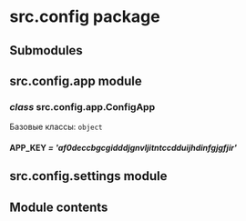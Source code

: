 # src.config package

## Submodules

## src.config.app module

### *class* src.config.app.ConfigApp

Базовые классы: `object`

#### APP_KEY *= 'af0deccbgcgidddjgnvljitntccdduijhdinfgjgfjir'*

## src.config.settings module

## Module contents

